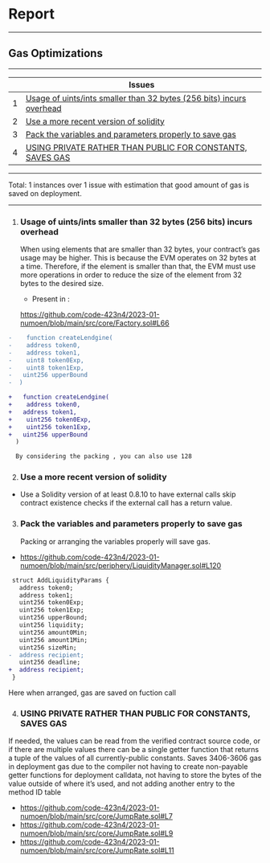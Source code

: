 # Report

---

## Gas Optimizations

---

|     | Issues                                                                                                                                      |
| --- | ------------------------------------------------------------------------------------------------------------------------------------------ |
| 1   | [Usage of uints/ints smaller than 32 bytes (256 bits) incurs overhead](#usage-of-uintsints-smaller-than-32-bytes-256-bits-incurs-overhead) |
| 2   | [Use a more recent version of solidity](#use-a-more-recent-version-of-solidity)                                                            |
| 3   | [Pack the variables and parameters properly to save gas](#pack-the-variables-and-parameters-properly-to-save-gas)                          |
| 4   | [USING PRIVATE RATHER THAN PUBLIC FOR CONSTANTS, SAVES GAS](#using-private-rather-than-public-for-constants-saves-gas)                     |

---

Total: 1 instances over 1 issue with estimation that good amount of gas is saved on deployment.

---

1. ### Usage of uints/ints smaller than 32 bytes (256 bits) incurs overhead

   When using elements that are smaller than 32 bytes, your contract’s gas usage may be higher. This is because the EVM operates on 32 bytes at a time. Therefore, if the element is smaller than that, the EVM must use more operations in order to reduce the size of the element from 32 bytes to the desired size.

   - Present in :

   https://github.com/code-423n4/2023-01-numoen/blob/main/src/core/Factory.sol#L66

```diff
-    function createLendgine(
-    address token0,
-    address token1,
-    uint8 token0Exp,
-    uint8 token1Exp,
-   uint256 upperBound
-  )

+   function createLendgine(
+    address token0,
+   address token1,
+    uint256 token0Exp,
+    uint256 token1Exp,
+   uint256 upperBound
  )

  By considering the packing , you can also use 128

```

2. ### Use a more recent version of solidity

- Use a Solidity version of at least 0.8.10 to have external calls skip contract existence checks if the external call has a return value.

3. ### Pack the variables and parameters properly to save gas
   Packing or arranging the variables properly will save gas.

- https://github.com/code-423n4/2023-01-numoen/blob/main/src/periphery/LiquidityManager.sol#L120

```diff
 struct AddLiquidityParams {
   address token0;
   address token1;
   uint256 token0Exp;
   uint256 token1Exp;
   uint256 upperBound;
   uint256 liquidity;
   uint256 amount0Min;
   uint256 amount1Min;
   uint256 sizeMin;
-  address recipient;
   uint256 deadline;
+  address recipient;
 }

```

Here when arranged, gas are saved on fuction call

4. ### USING PRIVATE RATHER THAN PUBLIC FOR CONSTANTS, SAVES GAS

If needed, the values can be read from the verified contract source code, or if there are multiple values there can be a single getter function that returns a tuple of the values of all currently-public constants. Saves 3406-3606 gas in deployment gas due to the compiler not having to create non-payable getter functions for deployment calldata, not having to store the bytes of the value outside of where it’s used, and not adding another entry to the method ID table

- https://github.com/code-423n4/2023-01-numoen/blob/main/src/core/JumpRate.sol#L7
- https://github.com/code-423n4/2023-01-numoen/blob/main/src/core/JumpRate.sol#L9
- https://github.com/code-423n4/2023-01-numoen/blob/main/src/core/JumpRate.sol#L11
